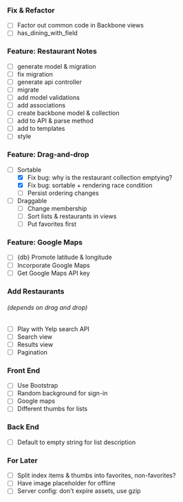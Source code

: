 ### Fix & Refactor
- [ ] Factor out common code in Backbone views
- [ ] has_dining_with_field

### Feature: Restaurant Notes
- [ ] generate model & migration
- [ ] fix migration
- [ ] generate api controller
- [ ] migrate
- [ ] add model validations
- [ ] add associations
- [ ] create backbone model & collection
- [ ] add to API & parse method
- [ ] add to templates
- [ ] style

### Feature: Drag-and-drop
- [ ] Sortable
  - [x] Fix bug: why is the restaurant collection emptying?
  - [x] Fix bug: sortable + rendering race condition
  - [ ] Persist ordering changes
- [ ] Draggable
  - [ ] Change membership
  - [ ] Sort lists & restaurants in views
  - [ ] Put favorites first

### Feature: Google Maps
- [ ] {db} Promote latitude & longitude
- [ ] Incorporate Google Maps
- [ ] Get Google Maps API key

### Add Restaurants
###### (depends on drag and drop)
- [ ] Play with Yelp search API
- [ ] Search view
- [ ] Results view
- [ ] Pagination

### Front End
- [ ] Use Bootstrap
- [ ] Random background for sign-in
- [ ] Google maps
- [ ] Different thumbs for lists

### Back End
- [ ] Default to empty string for list description

### For Later
- [ ] Split index items & thumbs into favorites, non-favorites?
- [ ] Have image placeholder for offline
- [ ] Server config: don't expire assets, use gzip

